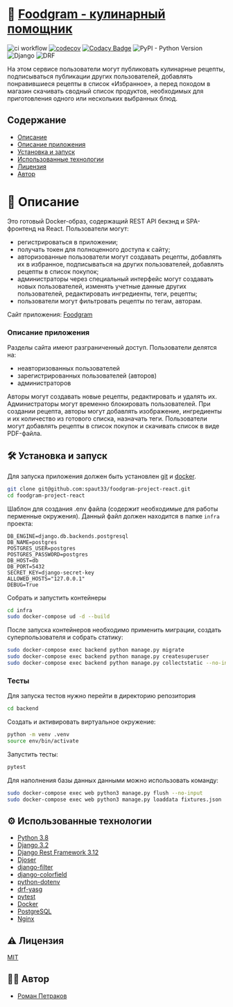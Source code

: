 # 🍝 [Foodgram - кулинарный помощник](https://foodgram.telfia.com/)
![ci workflow](https://github.com/spaut33/foodgram-project-react/actions/workflows/foodgram_workflow.yaml/badge.svg) [![codecov](https://codecov.io/github/spaut33/foodgram-project-react/branch/master/graph/badge.svg?token=UAKLFBKQ17)](https://codecov.io/github/spaut33/foodgram-project-react) [![Codacy Badge](https://app.codacy.com/project/badge/Grade/0e17512670a945a4bfe33c732c73ec75)](https://www.codacy.com?utm_source=github.com&amp;utm_medium=referral&amp;utm_content=spaut33/foodgram-project-react&amp;utm_campaign=Badge_Grade) ![PyPI - Python Version](https://img.shields.io/pypi/pyversions/django) ![Django](https://img.shields.io/badge/Django-3.2-green) ![DRF](https://img.shields.io/badge/DRF-3.12.4-green) 

На этом сервисе пользователи могут публиковать кулинарные рецепты, подписываться 
публикации других пользователей, добавлять понравившиеся рецепты в список 
«Избранное», а перед походом в магазин скачивать сводный список продуктов, 
необходимых для приготовления одного или нескольких выбранных блюд.

## Содержание

- [Описание](#-описание)
- [Описание приложения](#Описание-приложения)
- [Установка и запуск](#%EF%B8%8F-установка-и-запуск)
- [Использованные технологии](#%EF%B8%8F-использованные-технологии)
- [Лицензия](#%EF%B8%8F-лицензия)
- [Автор](#-автор)


# 📖 Описание

Это готовый Docker-образ, содержащий REST API бекэнд и SPA-фронтенд на React. 
Пользователи могут:
- регистрироваться в приложении;
- получать токен для полноценного доступа к сайту;
- авторизованные пользователи могут создавать рецепты, добавлять их в избранное, подписываться на других пользователей, добавлять рецепты в список покупок;
- администраторы через специальный интерфейс могут создавать новых пользователей, изменять учетные данные других пользователей, редактировать ингредиенты, теги, рецепты;
- пользователи могут фильтровать рецепты по тегам, авторам.

Сайт приложения: [Foodgram](https://foodgram.telfia.com/)

### Описание приложения

Разделы сайта имеют разграниченный доступ. Пользователи делятся на:
- неавторизованных пользователей
- зарегистрированных пользователей (авторов)
- администраторов

Авторы могут создавать новые рецепты, редактировать и удалять их. Администраторы могут временно блокировать пользователей.
При создании рецепта, авторы могут добавлять изображение, ингредиенты и их количество из готового списка, назначать теги.
Пользователи могут добавлять рецепты в список покупок и скачивать список в виде PDF-файла.

## 🛠️ Установка и запуск

Для запуска приложения должен быть установлен [git](https://git-scm.com/) и [docker](https://www.docker.com/).

```bash
git clone git@github.com:spaut33/foodgram-project-react.git
cd foodgram-project-react
```

Шаблон для создания .env файла (содержит необходимые для работы перменные окружения). Данный файл должен находится в папке `infra` проекта:
```env
DB_ENGINE=django.db.backends.postgresql
DB_NAME=postgres
POSTGRES_USER=postgres
POSTGRES_PASSWORD=postgres
DB_HOST=db
DB_PORT=5432
SECRET_KEY=django-secret-key
ALLOWED_HOSTS="127.0.0.1"
DEBUG=True
```

Собрать и запустить контейнеры
```bash
cd infra
sudo docker-compose ud -d --build
```

После запуска контейнеров необходимо применить миграции, создать суперпользователя и собрать статику:
```bash
sudo docker-compose exec backend python manage.py migrate
sudo docker-compose exec backend python manage.py createsuperuser
sudo docker-compose exec backend python manage.py collectstatic --no-input
```

### Тесты

Для запуска тестов нужно перейти в директорию репозитория

```bash
cd backend
```

Cоздать и активировать виртуальное окружение:

```bash
python -m venv .venv
source env/bin/activate
```

Запустить тесты:

```bash
pytest
```

Для наполнения базы данных данными можно использовать команду:

```bash
sudo docker-compose exec web python3 manage.py flush --no-input
sudo docker-compose exec web python3 manage.py loaddata fixtures.json
```

## ⚙️ Использованные технологии

- [Python 3.8](https://www.python.org/)
- [Django 3.2](https://www.djangoproject.com/)
- [Django Rest Framework 3.12](https://www.django-rest-framework.org/)
- [Djoser](https://djoser.readthedocs.io/en/latest/)
- [django-filter](https://github.com/carltongibson/django-filter/)
- [django-colorfield](https://pypi.org/project/django-colorfield/)
- [python-dotenv](https://github.com/theskumar/python-dotenv)
- [drf-yasg](https://github.com/axnsan12/drf-yasg)
- [pytest](https://docs.pytest.org/)
- [Docker](https://docker.com/)
- [PostgreSQL](https://www.postgresql.org/)
- [Nginx](https://www.nginx.com/)
    
## ⚠️ Лицензия

[MIT](https://choosealicense.com/licenses/mit/)

## 🧑‍💻 Автор

- [Роман Петраков](https://www.github.com/spaut33)

